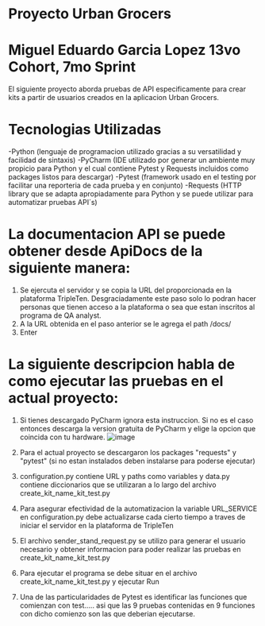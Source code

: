 # Proyecto Urban Grocers 

# Miguel Eduardo Garcia Lopez 13vo Cohort, 7mo Sprint
El siguiente proyecto aborda pruebas de API especificamente para crear kits a partir de usuarios creados en la aplicacion 
Urban Grocers.

# Tecnologias Utilizadas
-Python (lenguaje de programacion utilizado gracias a su versatilidad y facilidad de sintaxis)
-PyCharm (IDE utilizado por generar un ambiente muy propicio para Python y el cual contiene Pytest y Requests incluidos como packages listos para descargar)
-Pytest (framework usado en el testing por facilitar una reporteria de cada prueba y en conjunto)
-Requests (HTTP library que se adapta apropiadamente para Python y se puede utilizar para automatizar pruebas API´s)


# La documentacion API se puede obtener desde ApiDocs de la siguiente manera:
1) Se ejercuta el servidor y se copia la URL del proporcionada en la plataforma TripleTen. Desgraciadamente este paso solo lo podran hacer personas que tienen acceso a la plataforma o sea que estan inscritos al programa de QA analyst.
2) A la URL obtenida en el paso anterior se le agrega el path /docs/
3) Enter

# La siguiente descripcion habla de como ejecutar las pruebas en el actual proyecto:
1) Si tienes descargado PyCharm ignora esta instruccion. Si no es el caso entonces descarga la version gratuita de PyCharm y elige la opcion que coincida con tu hardware.
![image](https://github.com/user-attachments/assets/481cb7fa-f932-436f-8e02-ea20ec23d91c)

1) Para el actual proyecto se descargaron los packages "requests" y "pytest" (si no estan instalados deben instalarse 
para poderse ejecutar)
2) configuration.py contiene URL y paths como variables y data.py contiene diccionarios que se utilizaran a lo largo
del archivo create_kit_name_kit_test.py
3) Para asegurar efectividad de la automatizacion la variable URL_SERVICE en configuration.py debe actualizarse cada 
cierto tiempo a traves de iniciar el servidor en la plataforma de TripleTen
4) El archivo sender_stand_request.py se utilizo para generar el usuario necesario y obtener informacion 
para poder realizar las pruebas en create_kit_name_kit_test.py
5) Para ejecutar el programa se debe situar en el archivo create_kit_name_kit_test.py y ejecutar Run 
6) Una de las particularidades de Pytest es identificar las funciones que comienzan con test..... asi que las 9 
pruebas contenidas en 9 funciones con dicho comienzo son las que deberian ejecutarse.

